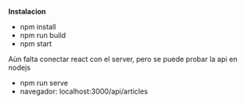 **Instalacion**

* npm install
* npm run build
* npm start

Aùn falta conectar react con el server, pero se puede probar la api en nodejs

* npm run serve
* navegador: localhost:3000/api/articles
